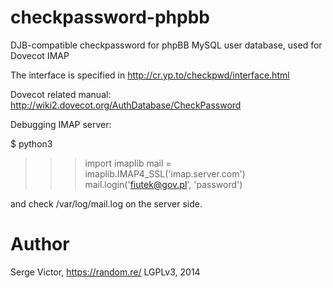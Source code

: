 checkpassword-phpbb
===================

DJB-compatible checkpassword for phpBB MySQL user database, used for Dovecot IMAP

The interface is specified in http://cr.yp.to/checkpwd/interface.html 

Dovecot related manual: http://wiki2.dovecot.org/AuthDatabase/CheckPassword

Debugging IMAP server:

$ python3
>>> import imaplib
>>> mail = imaplib.IMAP4_SSL('imap.server.com')
>>> mail.login('fiutek@gov.pl', 'password')

and check /var/log/mail.log on the server side.

Author
======

Serge Victor, https://random.re/ 
LGPLv3, 2014
